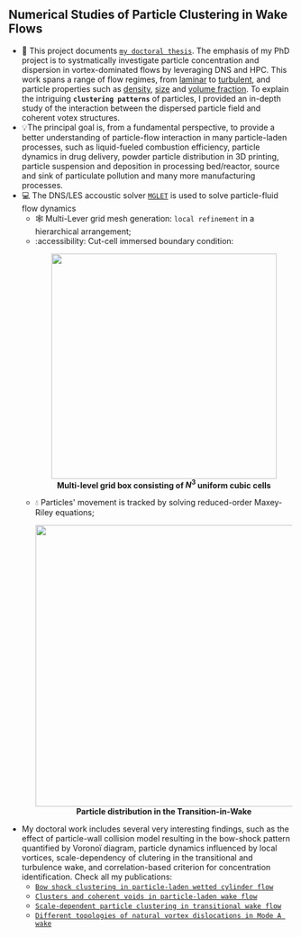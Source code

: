 ## Numerical Studies of Particle Clustering in Wake Flows 
* 🚦 This project documents [`my doctoral thesis`](https://ntnuopen.ntnu.no/ntnu-xmlui/handle/11250/2976848). The emphasis of my PhD project is to systmatically investigate particle concentration and dispersion in vortex-dominated flows by leveraging DNS and HPC. This work spans a range of flow regimes, from <ins>laminar</ins> to <ins>turbulent</ins>, and particle properties such as <ins>density</ins>, <ins>size</ins> and <ins>volume fraction</ins>. To explain the intriguing **`clustering patterns`** of particles, I provided an in-depth study of the interaction between the dispersed particle field and coherent votex structures.
* 💡The principal goal is, from a fundamental perspective, to provide a better understanding of particle-flow interaction in many particle-laden processes, such as liquid-fueled combustion efficiency, particle dynamics in drug delivery, powder particle distribution in 3D printing, particle suspension and deposition in processing bed/reactor, source and sink of particulate pollution and many more manufacturing processes. 
* 💻 The DNS/LES accoustic solver [`MGLET`](https://km-turbulenz.de/products-services/) is used to solve particle-fluid flow dynamics
    * 🕸️ Multi-Lever grid mesh generation: `local refinement` in a hierarchical arrangement; <br>
    * :accessibility:  Cut-cell immersed boundary condition:
            <p align="center">
                 <img src="https://github.com/user-attachments/assets/85efa209-f607-4ba0-b07f-233c6ed91704" width="400"> <br>
                 <b>Multi-level grid box consisting of $`N^3`$ uniform cubic cells</b>
            </p>
    * 💧 Particles' movement is tracked by solving reduced-order Maxey-Riley equations;
            <p align="center">
                <img src="https://github.com/user-attachments/assets/6ad9db1a-8d29-40a6-8bb4-7db282992e0f" width="500"> <br>
                <b>Particle distribution in the Transition-in-Wake</b>
            </p>
* My doctoral work includes several very interesting findings, such as the effect of particle-wall collision model resulting in the bow-shock pattern quantified by Voronoı̈ diagram, particle dynamics influenced by local vortices, scale-dependency of clutering in the transitional and turbulence wake, and correlation-based criterion for concentration identification. Check all my publications:
    * [`Bow shock clustering in particle-laden wetted cylinder flow`](https://www.sciencedirect.com/science/article/pii/S0301932220300562)
    * [`Clusters and coherent voids in particle-laden wake flow`](https://www.sciencedirect.com/science/article/pii/S0301932221001269)
    * [`Scale-dependent particle clustering in transitional wake flow`](https://www.cambridge.org/core/journals/journal-of-fluid-mechanics/article/scaledependent-particle-clustering-in-transitional-wake-flow/59A4E829E6ED4E013B208370B7D607C7)
    * [`Different topologies of natural vortex dislocations in Mode A wake`](https://pubs.aip.org/aip/pof/article/34/2/021702/2846495)



  


